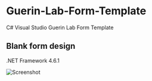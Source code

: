 # Guerin-Lab-Form-Template
C# Visual Studio Guerin Lab Form Template

<h2>Blank form design</h2>
<div>.NET Framework 4.6.1</div>

![Screenshot](https://raw.githubusercontent.com/GuerinLab/Guerin-Lab-Form-Template/master/DemoForm.jpg)
